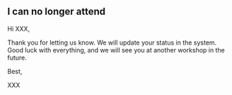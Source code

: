 ## I can no longer attend

Hi XXX,

Thank you for letting us know. We will update your status in the system. Good luck with everything, and we will see you at another workshop in the future.

Best,

XXX
